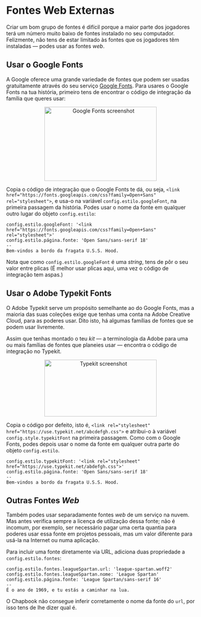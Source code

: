 # Fontes Web Externas

Criar um bom grupo de fontes é difícil porque a maior parte dos jogadores terá um número muito baixo de fontes instalado no seu computador. Felizmente, não tens de estar limitado às fontes que os jogadores têm instaladas — podes usar as fontes _web_.

## Usar o Google Fonts

A Google oferece uma grande variedade de fontes que podem ser usadas gratuitamente através do seu serviço [Google Fonts][google-fonts]. Para usares o Google Fonts na tua história, primeiro tens de encontrar o código de integração da família que queres usar:

<p style="text-align: center">
<img src="google-font.png" width="300" height="198" alt="Google Fonts screenshot">
</p>

Copia o código de integração que o Google Fonts te dá, ou seja, `<link href="https://fonts.googleapis.com/css?family=Open+Sans" rel="stylesheet">`, e usa-o na variável `config.estilo.googleFont`, na primeira passagem da história. Podes usar o nome da fonte em qualquer outro lugar do objeto `config.estilo`:

```
config.estilo.googleFont: '<link href="https://fonts.googleapis.com/css?family=Open+Sans" rel="stylesheet">'
config.estilo.página.fonte: 'Open Sans/sans-serif 18'
--
Bem-vindos a bordo da fragata U.S.S. Hood.
```

Nota que como `config.estilo.googleFont` é uma _string_, tens de pôr o seu valor entre plicas (É melhor usar plicas aqui, uma vez o código de integração tem aspas.)

## Usar o Adobe Typekit Fonts

O Adobe Typekit serve um propósito semelhante ao do Google Fonts, mas a maioria das suas coleções exige que tenhas uma conta na Adobe Creative Cloud, para as poderes usar. Dito isto, há algumas famílias de fontes que se podem usar livremente.

Assim que tenhas montado o teu _kit_ — a terminologia da Adobe para uma ou mais famílias de fontes que planeies usar — encontra o código de integração no Typekit.

<p style="text-align: center">
<img src="typekit-font.png" width="300" height="152" alt="Typekit screenshot">
</p>

Copia o código por defeito, isto é, `<link rel="stylesheet" href="https://use.typekit.net/abcdefgh.css">` e atribui-o à variável `config.style.typekitFont` na primeira passagem. Como com o Google Fonts, podes depois usar o nome da fonte em qualquer outra parte do objeto `config.estilo`.

```
config.estilo.typekitFont: '<link rel="stylesheet" href="https://use.typekit.net/abdefgh.css">'
config.estilo.página.fonte: 'Open Sans/sans-serif 18'
--
Bem-vindos a bordo da fragata U.S.S. Hood.
```

## Outras Fontes _Web_

Também podes usar separadamente fontes _web_ de um serviço na nuvem. Mas antes verifica sempre a licença de utilização dessa fonte; não é incomum, por exemplo, ser necessário pagar uma certa quantia para poderes usar essa fonte em projetos pessoais, mas um valor diferente para usá-la na Internet ou numa aplicação.

Para incluir uma fonte diretamente via URL, adiciona duas propriedade a `config.estilo.fontes`:

```
config.estilo.fontes.leagueSpartan.url: 'league-spartan.woff2'
config.estilo.fontes.leagueSpartan.nome: 'League Spartan'
config.estilo.página.fonte: 'League Spartan/sans-serif 16'
--
É o ano de 1969, e tu estás a caminhar na lua.
```

O Chapbook não consegue inferir corretamente o nome da fonte do `url`, por isso tens de lhe dizer qual é.

[google-fonts]: https://fonts.google.com
